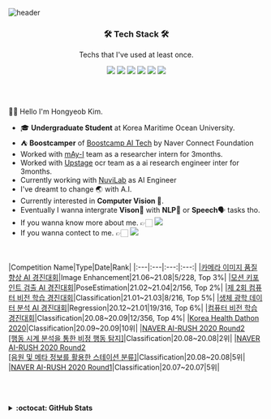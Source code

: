![header](https://capsule-render.vercel.app/api?type=waving&color=timeGradient&height=240&section=header&text=Hellow,%20World%20👋&fontSize=36&animation=fadeIn&fontAlignY=36)


<h3 align='center'>🛠 Tech Stack 🛠</h3>

<p align='center' font-weight='bold'> Techs that I've used at least once.</p>
<p align='center'>
<img src="https://img.shields.io/badge/Python-3766AB?style=flat&logo=Python&logoColor=white"> 
<img src="https://img.shields.io/badge/Docker-148CFF?style=flat&logo=Docker&logoColor=white"> 
<img src="https://img.shields.io/badge/Pytorch-FF3232?style=flat&logo=Pytorch&logoColor=white"> 
<img src="https://img.shields.io/badge/Tensorflow-FF8C0A?style=flat&logo=Tensorflow&logoColor=white"> 
<img src="https://img.shields.io/badge/Numpy-1E8449?style=flat&logo=Numpy&logoColor=white">
<img src="https://img.shields.io/badge/MySQL-FFD228?style=flat&logo=MySQL&logoColor=white">
</p>
<br></br>

👋🏻 Hello I'm Hongyeob Kim.
- 🎓 **Undergraduate Student** at Korea Maritime Ocean University.
- ⛺ **Boostcamper** of [Boostcamp AI Tech](https://boostcamp.connect.or.kr/program.html) by Naver Connect Foundation
- Worked with [mAy-I](https://may-i.io/) team as a researcher intern for 3months.
- Worked with [Upstage](https://www.upstage.ai/) ocr team as a ai research engineer inter for 3months.
- Currently working with [NuviLab](https://www.nuvi-labs.com/) as AI Engineer
- I've dreamt to change 🌏 with A.I.
- Currently interested in **Computer Vision 📸**. 
- Eventually I wanna intergrate **Vison**📸 with **NLP**📝 or **Speech**🗣 tasks tho. 
- If you wanna know more about me. 👉🏻 <a href="https://maihon.oopy.io/"><img src="https://img.shields.io/badge/Blog-000000?style=flat&logo=Notion&logoColor=white"/></a>
- If you wanna contect to me. 👉🏻 <a href="mailto:mai.hong0924@gmail.com"><img src="https://img.shields.io/badge/Mail-FF5050?style=flat&logo=Gmail&logoColor=white&link="/></a>


<br></br>
|Competition Name|Type|Date|Rank|
|:---|:---|:---:|:---:|
|[카메라 이미지 품질 향상 AI 경진대회](https://dacon.io/competitions/official/235746)|Image Enhancement|21.06~21.08|5/228, Top 3%|
|[모션 키포인트 검출 AI 경진대회](https://dacon.io/competitions/official/235701)|PoseEstimation|21.02~21.04|2/156, Top 2%|
|[제 2회 컴퓨터 비전 학습 경진대회](https://dacon.io/competitions/official/235697)|Classification|21.01~21.03|8/216, Top 5%|
|[생체 광학 데이터 분석 AI 경진대회](https://dacon.io/competitions/official/235608)|Regression|20.12~21.01|19/316, Top 6%|
|[컴퓨터 비전 학습 경진대회](https://dacon.io/competitions/official/235626)|Classification|20.08~20.09|12/356, Top 4%|
|[Korea Health Dathon 2020](https://github.com/Korea-Health-Datathon/KHD2020)|Classification|20.09~20.09|10위|
|[NAVER AI-RUSH 2020 Round2 <br/> [행동 시계 분석을 통한 비정 행동 탐지]](https://campaign.naver.com/airush/)|Classification|20.08~20.08|2위|
|[NAVER AI-RUSH 2020 Round2 <br/> [음원 및 메타 정보를 활용한 스테이션 분류]](https://campaign.naver.com/airush/)|Classification|20.08~20.08|5위|
|[NAVER AI-RUSH 2020 Round1](https://campaign.naver.com/airush/)|Classification|20.07~20.07|5위|


<br></br>
<details markdown="1">
<summary><strong>:octocat: GitHub Stats</strong></summary>
<br/>
<p align = "center">
  <img src = "https://github-readme-stats.vercel.app/api?username=MaiHon&show_icons=true&theme=dracula&count_private=true&line_height=27">
  <img src = "https://github-readme-stats.vercel.app/api/top-langs/?username=MaiHon&hide=css,java,html,asp&theme=dracula&langs_count=4">
</p>
</details>
